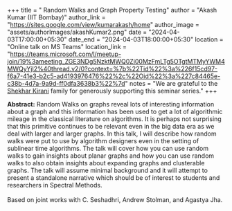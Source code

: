 +++
title = " Random Walks and Graph Property Testing"
author = "Akash Kumar (IIT Bombay)"
author_link = "https://sites.google.com/view/kumarakash/home"
author_image = "assets/authorImages/akashKumar2.png"
date = "2024-04-03T17:00:00+05:30"
date_end = "2024-04-03T18:00:00+05:30"
location = "Online talk on MS Teams"
location_link = "https://teams.microsoft.com/l/meetup-join/19%3ameeting_ZGE3NDg5NzktMWQ0Zi00MzFmLTg5OTgtMTMyYWM4MWQyYjI2%40thread.v2/0?context=%7b%22Tid%22%3a%226f15cd97-f6a7-41e3-b2c5-ad4193976476%22%2c%22Oid%22%3a%227c84465e-c38b-4d7a-9a9d-ff0dfa3638b3%22%7d"
notes = "We are grateful to the <a href = "https://www.accel.com/people/shekhar-kirani" target= "_blank">Shekhar Kirani</a> family for generously supporting this seminar series."
+++

<b>Abstract:</b>
Random Walks on graphs reveal lots of interesting information about
a graph and this information has been used to get a lot of algorithmic
mileage in the classical literature on algorithms. It is perhaps not
surprising that this primitive continues to be relevant even in the big data
era as we deal with larger and larger graphs. In this talk, I will describe
how random walks were put to use by algorithm designers even in the
setting of sublinear time algorithms. The talk will cover how you can
use random walks to gain insights about planar graphs and how you can
use random walks to also obtain insights about expanding graphs and
clusterable graphs. The talk will assume minimal background and it will
attempt to present a standalone narrative which should be of interest to
students and researchers in Spectral Methods.
<br><br>
Based on joint works with C. Seshadhri, Andrew Stolman, and Agastya Jha.